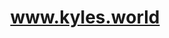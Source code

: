# <div align="center"><a href="https://www.kyles.world" target="_blank" rel="noopener noreferrer">www.kyles.world</a></div>
